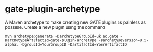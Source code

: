 # gate-plugin-archetype
A Maven archetype to make creating new GATE plugins as painless as possible. Create a new plugin using the command

`mvn archetype:generate -DarchetypeGroupId=uk.ac.gate -DarchetypeArtifactId=gate-plugin-archetype -DarchetypeVersion=8.5-alpha1 -DgroupId=YourGroupID -DartifactId=YourArtifactID`
